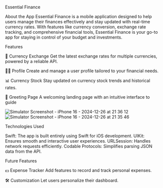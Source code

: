 Essential Finance

About the App
Essential Finance is a mobile application designed to help users manage their finances effectively and stay updated with real-time currency rates.
With features like currency conversion, exchange rate tracking, and comprehensive financial tools, Essential Finance is your go-to app 
for staying in control of your budget and investments.

Features

💱 Currency Exchange
Get the latest exchange rates for multiple currencies, powered by a reliable API.

🙍‍♂️ Profile
Create and manage a user profile tailored to your financial needs.

📊 Currency Stock
Stay updated on currency stock trends and historical rates.

👋 Greeting Page
A welcoming landing page with an intuitive interface to guide 


![Simulator Screenshot - iPhone 16 - 2024-12-26 at 21 36 12](https://github.com/user-attachments/assets/e714e46a-4244-4be6-b79e-78a413953593)
![Simulator Screenshot - iPhone 16 - 2024-12-26 at 21 35 46](https://github.com/user-attachments/assets/ee3f26e0-a7a5-4227-b5f2-71252b10d424)


Technologies Used

Swift: The app is built entirely using Swift for iOS development.
UIKit: Ensures smooth and interactive user experiences.
URLSession: Handles network requests efficiently.
Codable Protocols: Simplifies parsing JSON data from the API.



Future Features

💵 Expense Tracker
Add features to record and track personal expenses.

🛠️ Customization
Let users personalize their dashboard.
